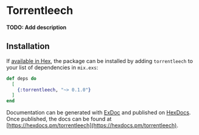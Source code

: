 # Torrentleech

**TODO: Add description**

## Installation

If [available in Hex](https://hex.pm/docs/publish), the package can be installed
by adding `torrentleech` to your list of dependencies in `mix.exs`:

```elixir
def deps do
  [
    {:torrentleech, "~> 0.1.0"}
  ]
end
```

Documentation can be generated with [ExDoc](https://github.com/elixir-lang/ex_doc)
and published on [HexDocs](https://hexdocs.pm). Once published, the docs can
be found at [https://hexdocs.pm/torrentleech](https://hexdocs.pm/torrentleech).

